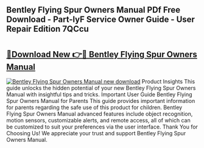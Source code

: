 ## Bentley Flying Spur Owners Manual PDf Free Download - Part-lyF Service Owner Guide - User Repair Edition 7QCcu

# <h2><a href="http://bc29117.oget.top/?id=Bentley+Flying+Spur+Owners+Manual">🔗Download New 👉🔴 Bentley Flying Spur Owners Manual</a></h2>

[![Bentley Flying Spur Owners Manual new download](https://i.imgur.com/5g1atiW.png)](http://bc29117.oget.top/?id=Bentley+Flying+Spur+Owners+Manual)
Product Insights This guide unlocks the hidden potential of your new Bentley Flying Spur Owners Manual with insightful tips and tricks. Important User Guide Bentley Flying Spur Owners Manual for Parents This guide provides important information for parents regarding the safe use of this product for children. Bentley Flying Spur Owners Manual advanced features include object recognition, motion sensors, customizable alerts, and remote access, all of which can be customized to suit your preferences via the user interface. Thank You for Choosing Us! We appreciate your trust and support Bentley Flying Spur Owners Manual.
